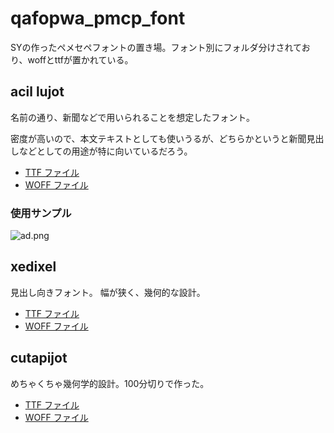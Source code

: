 # qafopwa_pmcp_font
SYの作ったペメセペフォントの置き場。フォント別にフォルダ分けされており、woffとttfが置かれている。

## acil lujot

名前の通り、新聞などで用いられることを想定したフォント。

密度が高いので、本文テキストとしても使いうるが、どちらかというと新聞見出しなどとしての用途が特に向いているだろう。

- [TTF ファイル](./acil_lujot/acil_lujot.ttf)
- [WOFF ファイル](./acil_lujot/acil_lujot.woff)

### 使用サンプル
![ad.png](https://github.com/yasusho/qafopwa_pmcp_font/blob/main/acil_lujot/examples/ad/ad.png)

## xedixel

見出し向きフォント。
幅が狭く、幾何的な設計。

- [TTF ファイル](./xedixel/xedixel.ttf)
- [WOFF ファイル](./xedixel/xedixel.woff)

## cutapijot

めちゃくちゃ幾何学的設計。100分切りで作った。

- [TTF ファイル](./cutapijot/cutapijot.ttf)
- [WOFF ファイル](./cutapijot/cutapijot.woff)